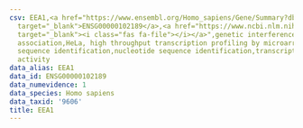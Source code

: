 ```yaml
---
csv: EEA1,<a href="https://www.ensembl.org/Homo_sapiens/Gene/Summary?db=core;g=ENSG00000102189"
  target="_blank">ENSG00000102189</a>,<a href="https://www.ncbi.nlm.nih.gov/pubmed/17216044"
  target="_blank"><i class="fas fa-file"></i></a>",genetic interference,functional
  association,HeLa, high throughput transcription profiling by microarray,nucleotide
  sequence identification,nucleotide sequence identification,transcriptional regulation,down-regulates
  activity
data_alias: EEA1
data_id: ENSG00000102189
data_numevidence: 1
data_species: Homo sapiens
data_taxid: '9606'
title: EEA1
---
```


